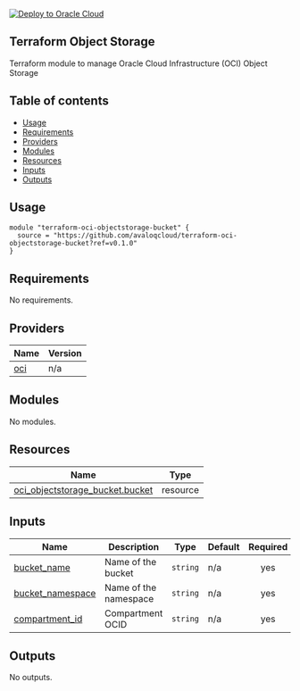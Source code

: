 [![Deploy to Oracle Cloud](https://oci-resourcemanager-plugin.plugins.oci.oraclecloud.com/latest/deploy-to-oracle-cloud.svg)](https://cloud.oracle.com/resourcemanager/stacks/create?zipUrl=https://github.com/avaloqcloud/terraform-oci-objectstorage-bucket/archive/refs/tags/v0.0.1.zip)

## Terraform Object Storage
Terraform module to manage Oracle Cloud Infrastructure (OCI) Object Storage

## Table of contents

* [Usage](#usage)
* [Requirements](#requirements)
* [Providers](#providers)
* [Modules](#modules)
* [Resources](#resources)
* [Inputs](#inputs)
* [Outputs](#outputs)

## Usage

```hcl
module "terraform-oci-objectstorage-bucket" {
  source = "https://github.com/avaloqcloud/terraform-oci-objectstorage-bucket?ref=v0.1.0"
}
```

## Requirements

No requirements.

## Providers

| Name | Version |
|------|---------|
| <a name="provider_oci"></a> [oci](#provider\_oci) | n/a |

## Modules

No modules.

## Resources

| Name | Type |
|------|------|
| [oci_objectstorage_bucket.bucket](https://registry.terraform.io/providers/hashicorp/oci/latest/docs/resources/objectstorage_bucket) | resource |

## Inputs

| Name | Description | Type | Default | Required |
|------|-------------|------|---------|:--------:|
| <a name="input_bucket_name"></a> [bucket\_name](#input\_bucket\_name) | Name of the bucket | `string` | n/a | yes |
| <a name="input_bucket_namespace"></a> [bucket\_namespace](#input\_bucket\_namespace) | Name of the namespace | `string` | n/a | yes |
| <a name="input_compartment_id"></a> [compartment\_id](#input\_compartment\_id) | Compartment OCID | `string` | n/a | yes |

## Outputs

No outputs.
